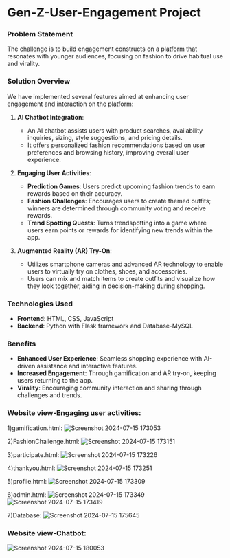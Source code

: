 # Gen-Z-User-Engagement Project


### Problem Statement
The challenge is to build engagement constructs on a platform that resonates with younger audiences, focusing on fashion to drive habitual use and virality.

### Solution Overview
We have implemented several features aimed at enhancing user engagement and interaction on the platform:

1. **AI Chatbot Integration**:
   - An AI chatbot assists users with product searches, availability inquiries, sizing, style suggestions, and pricing details.
   - It offers personalized fashion recommendations based on user preferences and browsing history, improving overall user experience.

2. **Engaging User Activities**:
   - **Prediction Games**: Users predict upcoming fashion trends to earn rewards based on their accuracy.
   - **Fashion Challenges**: Encourages users to create themed outfits; winners are determined through community voting and receive rewards.
   - **Trend Spotting Quests**: Turns trendspotting into a game where users earn points or rewards for identifying new trends within the app.

3. **Augmented Reality (AR) Try-On**:
   - Utilizes smartphone cameras and advanced AR technology to enable users to virtually try on clothes, shoes, and accessories.
   - Users can mix and match items to create outfits and visualize how they look together, aiding in decision-making during shopping.

### Technologies Used
- **Frontend**: HTML, CSS, JavaScript
- **Backend**: Python with Flask framework and Database-MySQL

### Benefits
- **Enhanced User Experience**: Seamless shopping experience with AI-driven assistance and interactive features.
- **Increased Engagement**: Through gamification and AR try-on, keeping users returning to the app.
- **Virality**: Encouraging community interaction and sharing through challenges and trends.


### Website view-Engaging user activities:
1)gamification.html:
![Screenshot 2024-07-15 173053](https://github.com/user-attachments/assets/f040415b-3c08-417d-8bdf-49dbf93966a9)

2)FashionChallenge.html:
![Screenshot 2024-07-15 173151](https://github.com/user-attachments/assets/d2ea7aea-595f-4f07-b0d3-10a68e5bdb86)

3)participate.html:
![Screenshot 2024-07-15 173226](https://github.com/user-attachments/assets/3d8eec1e-8ccb-4171-ab3e-cf0a7b692bef)

4)thankyou.html:
![Screenshot 2024-07-15 173251](https://github.com/user-attachments/assets/1b21216b-e1b7-441a-860d-fd89693abc5d)

5)profile.html:
![Screenshot 2024-07-15 173309](https://github.com/user-attachments/assets/387a262e-4b5a-4363-9e42-0ea069ba113f)

6)admin.html:
![Screenshot 2024-07-15 173349](https://github.com/user-attachments/assets/dc34e66f-c3ed-4fd5-927a-226756f3f1ae)
![Screenshot 2024-07-15 173419](https://github.com/user-attachments/assets/a07748e8-dba9-4f04-9a21-6f9eeff83d36)

7)Database:
![Screenshot 2024-07-15 175645](https://github.com/user-attachments/assets/6be2f670-33eb-4c88-bbbd-c395c3348529)

### Website view-Chatbot:
![Screenshot 2024-07-15 180053](https://github.com/user-attachments/assets/87470799-bfcd-4a6d-8b39-0e45193ce1ba)













